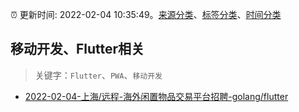 :alarm_clock: 更新时间: 2022-02-04 10:35:49。[来源分类](../README.md)、[标签分类](../TAGS.md)、[时间分类](../TIMELINE.md)

## 移动开发、Flutter相关


> 关键字：`Flutter`、`PWA`、`移动开发`



- [2022-02-04-上海/远程-海外闲置物品交易平台招聘-golang/flutter](https://www.v2ex.com/t/831855) 